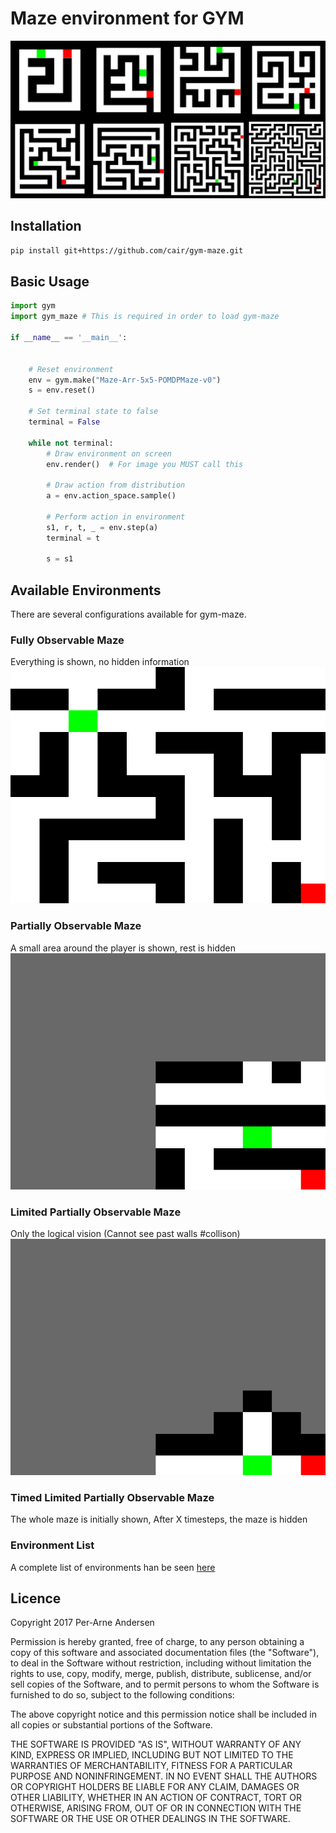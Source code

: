 # Maze environment for GYM
![Deterministic Environments](./documentation/deterministic_environments.png)

## Installation
```bash
pip install git+https://github.com/cair/gym-maze.git
```

## Basic Usage
```python
import gym
import gym_maze # This is required in order to load gym-maze

if __name__ == '__main__':
    

    # Reset environment
    env = gym.make("Maze-Arr-5x5-POMDPMaze-v0")
    s = env.reset()

    # Set terminal state to false
    terminal = False

    while not terminal:
        # Draw environment on screen
        env.render()  # For image you MUST call this

        # Draw action from distribution
        a = env.action_space.sample()

        # Perform action in environment
        s1, r, t, _ = env.step(a)
        terminal = t

        s = s1
```

## Available Environments
There are several configurations available for gym-maze.

### Fully Observable Maze
Everything is shown, no hidden information
![./documentation/normal_maze.png](./documentation/normal_maze.png)

### Partially Observable Maze
A small area around the player is shown, rest is hidden
![./documentation/maze_pomdp.png](./documentation/maze_pomdp.png)

### Limited Partially Observable Maze
Only the logical vision (Cannot see past walls #collison)
![./documentation/pomdplimited.png](./documentation/pomdplimited.png)

### Timed Limited Partially Observable Maze
The whole maze is initially shown, After X timesteps, the maze is hidden


### Environment List
A complete list of environments han be seen [here](./documentation/env_list.md)

## Licence
Copyright 2017 Per-Arne Andersen

Permission is hereby granted, free of charge, to any person obtaining a copy of this software and associated documentation files (the "Software"), to deal in the Software without restriction, including without limitation the rights to use, copy, modify, merge, publish, distribute, sublicense, and/or sell copies of the Software, and to permit persons to whom the Software is furnished to do so, subject to the following conditions:

The above copyright notice and this permission notice shall be included in all copies or substantial portions of the Software.

THE SOFTWARE IS PROVIDED "AS IS", WITHOUT WARRANTY OF ANY KIND, EXPRESS OR IMPLIED, INCLUDING BUT NOT LIMITED TO THE WARRANTIES OF MERCHANTABILITY, FITNESS FOR A PARTICULAR PURPOSE AND NONINFRINGEMENT. IN NO EVENT SHALL THE AUTHORS OR COPYRIGHT HOLDERS BE LIABLE FOR ANY CLAIM, DAMAGES OR OTHER LIABILITY, WHETHER IN AN ACTION OF CONTRACT, TORT OR OTHERWISE, ARISING FROM, OUT OF OR IN CONNECTION WITH THE SOFTWARE OR THE USE OR OTHER DEALINGS IN THE SOFTWARE.

